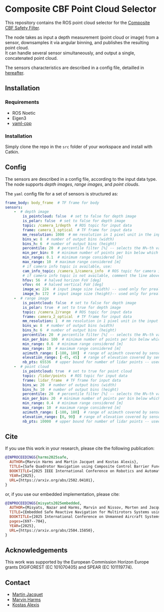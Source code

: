 # Composite CBF Point Cloud Selector

This repository contains the ROS point cloud selector for the [Composite CBF Safety Filter](https://github.com/ntnu-arl/composite_cbf).

The node takes as input a depth measurement (point cloud or image) from a sensor, downsamples it via angular binning, and publishes the resulting point cloud.  
It can handle several sensor simultaneously, and output a single, concatenated point cloud.

The sensors characteristics are described in a config file, detailled in [hereafter](#config).

## Installation

### Requirements

* ROS Noetic
* Eigen3
* [yaml-cpp](https://github.com/jbeder/yaml-cpp)

### Installation

Simply clone the repo in the `src` folder of your workspace and install with Catkin.

## Config

The sensors are described in a config file, according to the input data type.  
The node supports *depth images*, *range images*, and *point clouds*.

The `yaml` config file for a set of sensors is structured as:

```yaml
frame_body: body_frame  # TF frame for body
sensors:
    -  # depth image
        is_pointcloud: false  # set to false for depth image
        is_polar: false  # set to false for depth image
        topic: /camera_1/depth  # ROS topic for input data
        frame: camera_1_optical  # TF frame for input data
        mm_resolution: 1000  # mm resolution in 1 pixel unit in the input data
        bins_w: 8  # number of output bins (width)
        bins_h: 6  # number of output bins (height)
        percentile: 20  # percentile filter [%] -- selects the N%-th value in each bin
        min_per_bin: 0  # minimum number of points per bin below which the value is disregarded
        min_range: 0.1  # minimum range considered [m]
        max_range: 10  # maximum range considered [m]
        # if camera info topic is available, use:
        cam_info_topic: /camera_1/camera_info  # ROS topic for camera info
        # if camera info topic is not available, comment the line above and use:
        hfov: 56  # halved horizon FoV [deg]
        vfov: 44  # halved vertical FoV [deg]
        image_w: 224  # input image size (width) -- used only for preallocating bin size
        image_h: 172  # input image size (height)-- used only for preallocating bin size
    -  # range image
        is_pointcloud: false  # set to false for depth image
        is_polar: true  # set to true for depth image
        topic: /camera_2/range  # ROS topic for input data
        frame: camera_2_optical  # TF frame for input data
        mm_resolution: 1  # mm resolution in 1 pixel unit in the input data
        bins_w: 8  # number of output bins (width)
        bins_h: 6  # number of output bins (height)
        percentile: 20  # percentile filter [%] -- selects the N%-th value in each bin
        min_per_bin: 100  # minimum number of points per bin below which the value is disregarded
        min_range: 0.6  # minimum range considered [m]
        max_range: 10  # maximum range considered [m]
        azimuth_range: [-180, 180]  # range of azimuth covered by sensor [deg]
        elevation_range: [-45, 45]  # range of elevation covered by sensor [deg]
        nb_pts: 65536  # upper bound for number of lidar points -- used only for preallocating bin size
    -  # point cloud
        is_pointcloud: true  # set to true for point cloud
        topic: /lidar/points  # ROS topic for input data
        frame: lidar_frame  # TF frame for input data
        bins_w: 20  # number of output bins (width)
        bins_h: 10  # number of output bins (height)
        percentile: 20  # percentile filter [%] -- selects the N%-th value in each bin
        min_per_bin: 20  # minimum number of points per bin below which the value is disregarded
        min_range: 0.4  # minimum range considered [m]
        max_range: 10  # maximum range considered [m]
        azimuth_range: [-180, 180]  # range of azimuth covered by sensor [deg]
        elevation_range: [0, 90]  # range of elevation covered by sensor [deg]
        nb_pts: 10000  # upper bound for number of lidar points -- used only for preallocating bin size
```

## Cite

If you use this work in your research, please cite the following publication:

```bibtex
@INPROCEEDINGS{harms2025safe,
  AUTHOR={Marvin Harms and Martin Jacquet and Kostas Alexis},
  TITLE={Safe Quadrotor Navigation using Composite Control Barrier Functions},
  BOOKTITLE={2025 IEEE International Conference on Robotics and Automation (ICRA)},
  YEAR={2025},
  URL={https://arxiv.org/abs/2502.04101},
}
```

or, if you use our embedded implementation, please cite:

```bibtex
@INPROCEEDINGS{misyats2025embedded,
  AUTHOR={Misyats, Nazar and Harms, Marvin and Nissov, Morten and Jacquet, Martin and Alexis, Kostas},
  TITLE={Embedded Safe Reactive Navigation for Multirotors Systems using Control Barrier Functions},
  BOOKTITLE={2025 International Conference on Unmanned Aircraft Systems (ICUAS)},
  pages={697--704},
  YEAR={2025},
  URL={https://arxiv.org/abs/2504.15850},
}
```

## Acknowledgements

This work was supported by the European Commission Horizon Europe grants DIGIFOREST (EC 101070405) and SPEAR (EC 101119774).

## Contact

* [Martin Jacquet](mailto:marvin.jacquet@ntnu.no)
* [Marvin Harms](mailto:marvin.c.harms@ntnu.no)
* [Kostas Alexis](mailto:konstantinos.alexis@ntnu.no)
